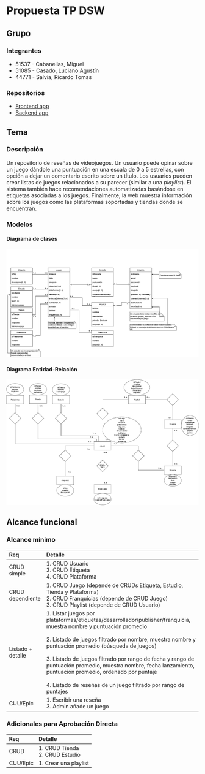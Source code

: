 # Propuesta TP DSW
## Grupo
### Integrantes
- 51537 - Cabanellas, Miguel
- 51085 - Casado, Luciano Agustín
- 44771 - Salvia, Ricardo Tomas

### Repositorios
- [Frontend app](https://github.com/maig0l/utn-dsw-front)
- [Backend app](https://github.com/maig0l/utn-dsw-back)

## Tema
### Descripción
Un repositorio de reseñas de videojuegos. Un usuario puede opinar sobre un juego dándole una puntuación en una escala de 0 a 5 estrellas, con opción a dejar un comentario escrito sobre un título. Los usuarios pueden crear listas de juegos relacionados a su parecer (similar a una *playlist*). El sistema también hace recomendaciones automatizadas basándose en etiquetas asociadas a los juegos. Finalmente, la web muestra información sobre los juegos como las plataformas soportadas y tiendas donde se encuentran.

### Modelos
#### Diagrama de clases
![Diagrama de Clases](DC_v1.1.png)


#### Diagrama Entidad-Relación
![Diagrama de Entidad-Relación](DER_v1.1.png)

## Alcance funcional
### Alcance mínimo

|Req|Detalle|
|:-|:-|
| CRUD simple       | 1. CRUD Usuario<br>3. CRUD Etiqueta<br>4. CRUD Plataforma|
| CRUD dependiente  | 1. CRUD Juego (depende de CRUDs Etiqueta, Estudio, Tienda y Plataforma)<br>2. CRUD Franquicias (depende de CRUD Juego)<br>3. CRUD Playlist (depende de CRUD Usuario)|
| Listado + detalle | 1. Listar juegos por plataformas/etiquetas/desarrollador/publisher/franquicia, muestra nombre y puntuación promedio<br>    <br>2. Listado de juegos filtrado por nombre, muestra nombre y puntuación promedio (búsqueda de juegos)<br>    <br>3. Listado de juegos filtrado por rango de fecha y rango de puntuación promedio, muestra nombre, fecha lanzamiento, puntuación promedio, ordenado por puntaje<br>    <br>4. Listado de reseñas de un juego filtrado por rango de puntajes<br> |
| CUU/Epic          | 1. Escribir una reseña<br>3. Admin añade un juego|

### Adicionales para Aprobación Directa
|Req|Detalle|
|:-|:-|
|CRUD     | 1. CRUD Tienda<br>2. CRUD Estudio |
|CUU/Epic | 1. Crear una playlist             |